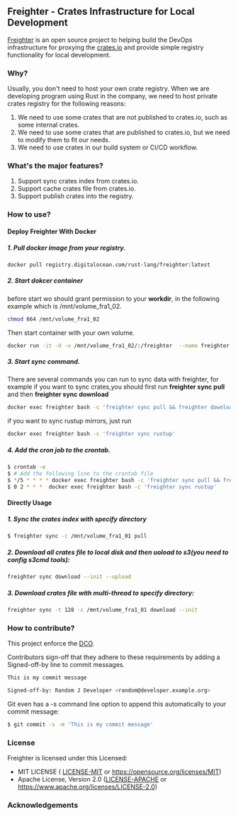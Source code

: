 ## Freighter - Crates Infrastructure for Local Development

[Freighter](https://github.com/open-rust-initiative/freighter) is an open source project to helping build the DevOps infrastructure for proxying the [crates.io](https://crates.io) and provide simple registry functionality for local development.

### Why?

Usually, you don't need to host your own crate registry. When we are developing program using Rust in the company, we need to host private crates registry for the following reasons:

1. We need to use some crates that are not published to crates.io, such as some internal crates.
2. We need to use some crates that are published to crates.io, but we need to modify them to fit our needs.
3. We need to use crates in our build system or CI/CD workflow.

### What's the major features?

1. Support sync crates index from crates.io.
2. Support cache crates file from crates.io.
3. Support publish crates into the registry.

### How to use?

#### Deploy Freighter With Docker

##### 1. Pull docker image from __your__ registry.
```bash
docker pull registry.digitalocean.com/rust-lang/freighter:latest
```

##### 2. Start dokcer container
before start wo should grant permission to your __workdir__, in the following example which is /mnt/volume_fra1_02.

```bash
chmod 664 /mnt/volume_fra1_02
```
Then start container with your own volume.
```bash
docker run -it -d -v /mnt/volume_fra1_02/:/freighter  --name freighter registry.digitalocean.com/rust-lang/freighter:latest
```

##### 3. Start sync command.
There are several commands you can run to sync data with freighter, for example if you want to sync crates,you should first run __freighter sync pull__ and then __freighter sync download__

```bash
docker exec freighter bash -c 'freighter sync pull && freighter download'
```

if you want to sync rustup mirrors, just run 
```bash
docker exec freighter bash -c 'freighter sync rustup'
```

##### 4. Add the cron job to the crontab.
```bash
$ crontab -e
$ # Add the following line to the crontab file
$ */5 * * * * docker exec freighter bash -c 'freighter sync pull && freighter sync download'
$ 0 2 * * *  docker exec freighter bash -c 'freighter sync rustup'
```

#### Directly Usage

##### 1. Sync the crates index with specify directory
```bash
$ freighter sync -c /mnt/volume_fra1_01 pull
```
##### 2. Download all crates file to local disk and then uoload to s3(you need to config s3cmd tools):
```bash
freighter sync download --init --upload
```
##### 3. Download crates file with multi-thread to specify directory:
```bash
freighter sync -t 128 -c /mnt/volume_fra1_01 download --init
```

### How to contribute?

This project enforce the [DCO](https://developercertificate.org).

Contributors sign-off that they adhere to these requirements by adding a Signed-off-by line to commit messages.

```bash
This is my commit message

Signed-off-by: Random J Developer <random@developer.example.org>
```

Git even has a -s command line option to append this automatically to your commit message:

```bash
$ git commit -s -m 'This is my commit message'
```

### License

Freighter is licensed under this Licensed:

* MIT LICENSE ( [LICENSE-MIT](LICENSE-MIT) or https://opensource.org/licenses/MIT) 
* Apache License, Version 2.0 ([LICENSE-APACHE](LICENSE-APACHE) or https://www.apache.org/licenses/LICENSE-2.0)

### Acknowledgements
